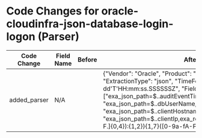 # Code Changes for oracle-cloudinfra-json-database-login-logon (Parser)

| Code Change | Field Name | Before | After |
|-------------|------------|--------|-------|
| added_parser | N/A |  | {"Vendor": "Oracle", "Product": "Oracle Cloud Infrastructure", "ExtractionType": "json", "TimeFormat": "yyyy-MM-dd'T'HH:mm:ss.SSSSSSZ", "Fields": ["exa_json_path=$..auditEventTime,exa_field_name=time", "exa_json_path=$..dbUserName,exa_field_name=db_user", "exa_json_path=$..clientHostname,exa_field_name=src_host", "exa_json_path=$..clientIp,exa_regex=({src_ip}((([0-9a-fA-F.]{0,4}):{1,2}){1,7}([0-9a-fA-F]){0,4})|(((25[0-5]|(2[0-4]|1\d|[0-9]|)\d)\.?\b){4}))", "exa_json_path=$..eventName,exa_field_name=event_name", "exa_json_path=$..operationStatus,exa_field_name=result", "exa_json_path=$..operation,exa_field_name=operation", "exa_json_path=$..osUserName,exa_field_name=user", "exa_json_path=$..clientProgram,exa_field_name=app", "exa_json_path=$..databaseUniqueName,exa_field_name=db_name", "exa_json_path=$..commandText,exa_field_name=db_query"], "Name": "oracle-cloudinfra-json-database-login-logon", "ParserVersion": "v1.0.0", "Conditions": ["\"ddsource\":\"oracle_cloud\"", "\"source\":\"OracleDatabaseUnifiedAudit\"", "\"eventName\":\"LOGON\""]} |